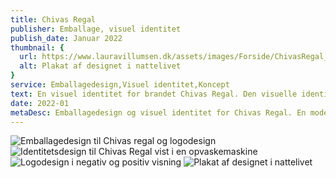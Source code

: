 ```yaml
---
title: Chivas Regal
publisher: Emballage, visuel identitet
publish_date: Januar 2022
thumbnail: {
  url: https://www.lauravillumsen.dk/assets/images/Forside/ChivasRegal_Forside.png,
  alt: Plakat af designet i nattelivet
}
service: Emballagedesign,Visuel identitet,Koncept
text: En visuel identitet for brandet Chivas Regal. Den visuelle identitet skal være tiltalende for det moderne menneske, samt være sikret til hverdagens konstante skift og skille sig ud i mængden på alkoholhylderne. Jeg har valgt at bevare et enkelt udtryk, men gennem logoet, har jeg tilføjet kant til brandet. En visuel identitet skal overbevise Chivas’ værd til dem der godt kan lide det lidt provokerende og prøvet at forny brandet til den moderne målgruppe. Emballagedesignet blev designet i forbindelse med et skoleprojekt på Danmarks Medie- og Journalisthøjskole.
date: 2022-01
metaDesc: Emballagedesign og visuel identitet for Chivas Regal. En moderne og atypisk identitet, med fokus på at forny brandet.
---
```


<img src="https://www.lauravillumsen.dk/assets/images/ChivasRegal_underside/1_ChivasRegal_underside.png" alt="Emballagedesign til Chivas regal og logodesign">
<img src="https://www.lauravillumsen.dk/assets/images/ChivasRegal_underside/2_ChivasRegal_underside.png" alt="Identitetsdesign til Chivas Regal vist i en opvaskemaskine">
<img src="https://www.lauravillumsen.dk/assets/images/ChivasRegal_underside/3_ChivasRegal_underside.png" alt="Logodesign i negativ og positiv visning">
<img src="https://www.lauravillumsen.dk/assets/images/ChivasRegal_underside/4_ChivasRegal_underside.png" alt="Plakat af designet i nattelivet">
